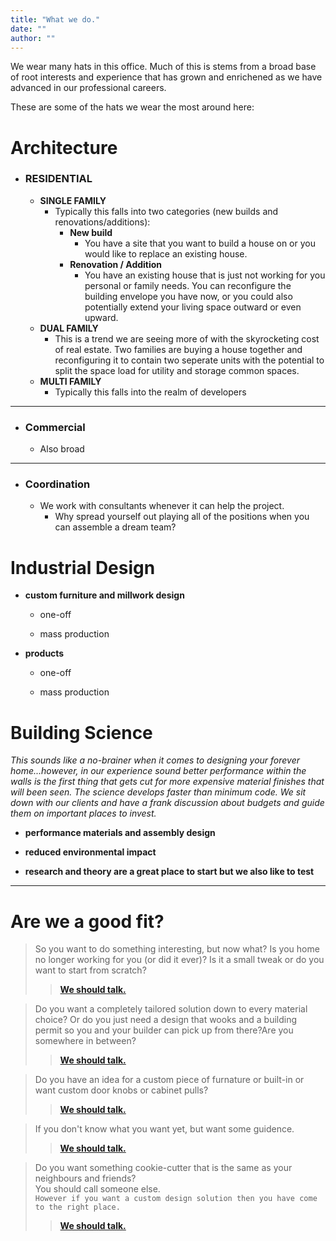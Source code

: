 ```yaml
---
title: "What we do."
date: ""
author: ""
---
```




We wear many hats in this office. Much of this is stems from a broad base of root interests and experience that has grown and enrichened as we have advanced in our professional careers. 

These are some of the hats we wear the most around here:

# Architecture
- ### RESIDENTIAL
  - **SINGLE FAMILY**
    - Typically this falls into two categories (new builds and renovations/additions):
      * **New build**
        - You have a site that you want to build a house on or you would like to replace an existing house.
      * **Renovation / Addition**
        - You have an existing house that is just not working for you personal or family needs. You can reconfigure the building envelope you have now, or you could also potentially extend your living space outward or even upward.
  - **DUAL FAMILY**
    - This is a trend we are seeing more of with the skyrocketing cost of real estate. Two families are buying a house together and reconfiguring it to contain two seperate units with the potential to split the space load for utility and storage common spaces.  
  - **MULTI FAMILY**
    - Typically this falls into the realm of developers

---
- ### Commercial
  - Also broad

---
- ### Coordination
  - We work with consultants whenever it can help the project.
    - Why spread yourself out playing all of the positions when you can assemble a dream team?



# Industrial Design

- **custom furniture and millwork design**

  - one-off

  - mass production

- **products**

  - one-off

  - mass production


# Building Science
  *This sounds like a no-brainer when it comes to designing your forever home...however, in our experience sound better performance within the walls is the first thing that gets cut for more expensive material finishes that will been seen. The science develops faster than minimum code. We sit down with our clients and have a frank discussion about budgets and guide them on important places to invest.*

- **performance materials and assembly design**

- **reduced environmental impact**

- **research and theory are a great place to start but we also like to test**

---

# Are we a good fit?

> So you want to do something interesting, but now what?  Is you home no longer working for you (or did it ever)?  Is it a small tweak or do you want to start from scratch?  
>> [**We should talk.**](mailto:contact@design-distillery.ca)


> Do you want a completely tailored solution down to every material choice?  Or do you just need a design that wooks and a building permit so you and your builder can pick up from there?Are you somewhere in between?  
>> [**We should talk.**](mailto:contact@design-distillery.ca)

> Do you have an idea for a custom piece of furnature or built-in or want custom door knobs or cabinet pulls?  
>> [**We should talk.**](mailto:contact@design-distillery.ca)

> If you don't know what you want yet, but want some guidence.  
>> [**We should talk.**](mailto:contact@design-distillery.ca)

> Do you want something cookie-cutter that is the same as your neighbours and friends?  
> You should call someone else.  
> `However if you want a custom design solution then you have come to the right place.`  
>> [**We should talk.**](mailto:contact@design-distillery.ca)
